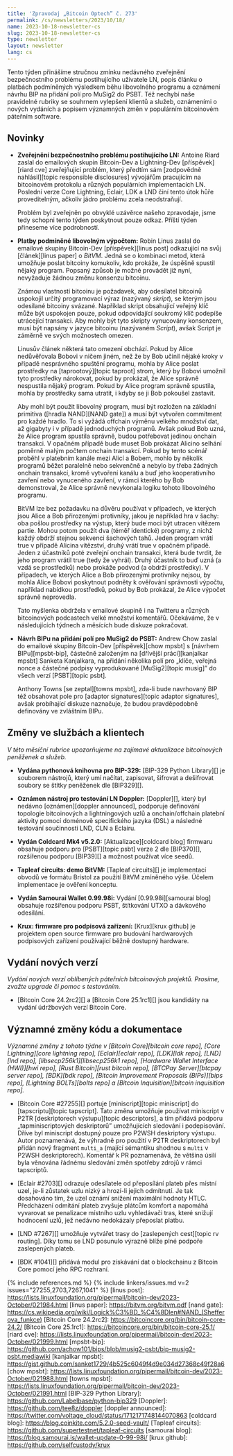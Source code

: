 ```yaml
---
title: 'Zpravodaj „Bitcoin Optech” č. 273'
permalink: /cs/newsletters/2023/10/18/
name: 2023-10-18-newsletter-cs
slug: 2023-10-18-newsletter-cs
type: newsletter
layout: newsletter
lang: cs
---
```

Tento týden přinášíme stručnou zmínku nedávného zveřejnění bezpečnostního
problému postihujícího uživatele LN, popis článku o platbách podmíněných
výsledkem běhu libovolného programu a oznámení návrhu BIP na přidání polí
pro MuSig2 do PSBT. Též nechybí naše pravidelné rubriky se souhrnem vylepšení
klientů a služeb, oznámeními o nových vydáních a popisem významných změn v
populárním bitcoinovém páteřním software.

## Novinky

- **Zveřejnění bezpečnostního problému postihujícího LN:** Antoine Riard
  zaslal do emailových skupin Bitcoin-Dev a Lightning-Dev [příspěvek][riard cve]
  zveřejňující problém, který předtím sám [zodpovědně nahlásil][topic
  responsible disclosures] vývojářům pracujícím na bitcoinovém
  protokolu a různých populárních implementacích LN. Poslední verze
  Core Lightning, Eclair, LDK a LND činí tento útok hůře proveditelným,
  ačkoliv jádro problému zcela neodstraňují.

  Problém byl zveřejněn po obvyklé uzávěrce našeho zpravodaje, jsme tedy
  schopni tento týden poskytnout pouze odkaz. Příští týden přineseme
  více podrobností.

- **Platby podmíněné libovolným výpočtem:** Robin Linus zaslal do emailové
  skupiny Bitcoin-Dev [příspěvek][linus post] odkazující na svůj [článek][linus
  paper] o _BitVM_. Jedná se o kombinaci metod, která umožňuje poslat
  bitcoiny komukoliv, kdo prokáže, že úspěšně spustil nějaký program.
  Popsaný způsob je možné provádět již nyní, nevyžaduje žádnou změnu
  konsenzu bitcoinu.

  Známou vlastností bitcoinu je požadavek, aby odesílatel bitcoinů uspokojil
  určitý programovací výraz (nazývaný _skript_), se kterým jsou odesílané
  bitcoiny svázané. Například skript obsahující veřejný klíč může být
  uspokojen pouze, pokud odpovídající soukromý klíč podepíše utrácející
  transakci. Aby mohly být tyto skripty vynucovány konsenzem, musí být
  napsány v jazyce bitcoinu (nazývaném _Script_), avšak Script je záměrně
  ve svých možnostech omezen.

  Linusův článek některá tato omezení obchází. Pokud by Alice nedůvěřovala Bobovi
  v ničem jiném, než že by Bob učinil nějaké kroky v případě nesprávného
  spuštění programu, mohla by Alice poslat prostředky na [taprootový][topic taproot]
  strom, který by Bobovi umožnil tyto prostředky nárokovat, pokud by prokázal,
  že Alice správně nespustila nějaký program. Pokud by Alice program správně
  spustila, mohla by prostředky sama utratit, i kdyby se ji Bob pokoušel zastavit.

  Aby mohl být použit libovolný program, musí být rozložen na základní
  primitiva ([hradla NAND][NAND gate]) a musí být vytvořen commitment pro
  každé hradlo. To si vyžádá offchain výměnu velkého množství dat, až
  gigabyty i v případě jednoduchých programů. Avšak pokud Bob uzná,
  že Alice program spustila správně, budou potřebovat jedinou onchain
  transakci. V opačném případě bude muset Bob prokázat Alicino selhání
  poměrně malým počtem onchain transakcí. Pokud by tento scénář proběhl
  v platebním kanále mezi Alicí a Bobem, mohlo by několik programů
  běžet paralelně nebo sekvenčně a nebylo by třeba žádných onchain
  transakcí, kromě vytvoření kanálu a buď jeho kooperativního zavření
  nebo vynuceného zavření, v rámci kterého by Bob demonstroval, že
  Alice správně nevykonala logiku tohoto libovolného programu.

  BitVM lze bez požadavku na důvěru používat v případech, ve kterých jsou
  Alice a Bob přirozenými protivníky, jakou je například hra v šachy:
  oba pošlou prostředky na výstup, který bude moci být utracen vítězem partie.
  Mohou potom použít dva (téměř identické) programy, z nichž každý obdrží
  stejnou sekvenci šachových tahů. Jeden program vrátí true v případě
  Alicina vítězství, druhý vrátí true v opačném případě. Jeden z účastníků
  poté zveřejní onchain transakci, která bude tvrdit, že jeho program
  vrátil true (tedy že vyhrál). Druhý účastník to buď uzná (a vzdá se prostředků)
  nebo prokáže podvod (a obdrží prostředky). V případech, ve kterých
  Alice a Bob přirozenými protivníky nejsou, by mohla Alice Bobovi poskytnout
  podněty k ověřování správnosti výpočtu, například nabídkou prostředků,
  pokud by Bob prokázal, že Alice výpočet správně neprovedla.

  Tato myšlenka obdržela v emailové skupině i na Twitteru a různých bitcoinových
  podcastech velké množství komentářů. Očekáváme, že v následujících týdnech
  a měsících bude diskuze pokračovat.

- **Návrh BIPu na přidání polí pro MuSig2 do PSBT:** Andrew Chow zaslal
  do emailové skupiny Bitcoin-Dev [příspěvek][chow mpsbt] s [návrhem BIPu][mpsbt-bip],
  částečně založeným na [dřívější práci][kanjalkar mpsbt] Sanketa Kanjalkara,
  na přidání několika polí pro „klíče, veřejná nonce a částečné podpisy
  vyprodukované [MuSig2][topic musig]” do všech verzí [PSBT][topic psbt].

  Anthony Towns [se zeptal][towns mpsbt], zda-li bude navrhovaný BIP též
  obsahovat pole pro [adaptor signatures][topic adaptor signatures], avšak
  probíhající diskuze naznačuje, že budou pravděpodobně definovány ve
  zvláštním BIPu.

## Změny ve službách a klientech

*V této měsíční rubrice upozorňujeme na zajímavé aktualizace bitcoinových
peněženek a služeb.*

- **Vydána pythonová knihovna pro BIP-329:**
  [BIP-329 Python Library][] je souborem nástrojů, který umí načítat, zapisovat,
  šifrovat a dešifrovat soubory se štítky peněženek dle [BIP329][].

- **Oznámen nástroj pro testování LN Doppler:**
  [Doppler][], který byl nedávno [oznámen][doppler announced], podporuje definování
  topologie bitcoinových a lightningových uzlů a onchain/offchain platební aktivity
  pomocí doménově specifického jazyka (DSL) a následné testování součinnosti LND, CLN
  a Eclairu.

- **Vydán Coldcard Mk4 v5.2.0:**
  [Aktualizace][coldcard blog] firmwaru obsahuje podporu pro [PSBT][topic psbt] verze 2
  dle [BIP370][], rozšířenou podporu [BIP39][] a možnost používat více seedů.

- **Tapleaf circuits: demo BitVM:**
  [Tapleaf circuits][] je implementací obvodů ve formátu Bristol za použití
  BitVM zmíněného výše. Účelem implementace je ověření konceptu.

- **Vydán Samourai Wallet 0.99.98i:**
  Vydání [0.99.98i][samourai blog] obsahuje rozšířenou podporu PSBT, štítkování UTXO
  a dávkového odesílání.

- **Krux: firmware pro podpisová zařízení:**
  [Krux][krux github] je projektem open source firmware pro budování hardwarových
  podpisových zařízení používající běžně dostupný hardware.

## Vydání nových verzí

*Vydání nových verzí oblíbených páteřních bitcoinových projektů. Prosíme,
zvažte upgrade či pomoc s testováním.*

- [Bitcoin Core 24.2rc2][] a [Bitcoin Core 25.1rc1][] jsou kandidáty na vydání
  údržbových verzí Bitcoin Core.

## Významné změny kódu a dokumentace

*Významné změny z tohoto týdne v [Bitcoin Core][bitcoin core repo], [Core
Lightning][core lightning repo], [Eclair][eclair repo], [LDK][ldk repo],
[LND][lnd repo], [libsecp256k1][libsecp256k1 repo], [Hardware Wallet
Interface (HWI)][hwi repo], [Rust Bitcoin][rust bitcoin repo], [BTCPay
Server][btcpay server repo], [BDK][bdk repo], [Bitcoin Improvement
Proposals (BIPs)][bips repo], [Lightning BOLTs][bolts repo] a
[Bitcoin Inquisition][bitcoin inquisition repo].*

- [Bitcoin Core #27255][] portuje [miniscript][topic miniscript] do [tapscriptu][topic tapscript].
  Tato změna umožňuje používat miniscript v P2TR [deskriptorech výstupu][topic descriptors],
  a tím přidává podporu „tapminiscriptových deskriptorů” umožňujících sledování i podepisování.
  Dříve byl miniscript dostupný pouze pro P2WSH deskriptory výstupu. Autor poznamenává,
  že výhradně pro použití v P2TR deskriptorech byl přidán nový fragment `multi_a` (mající
  sémantiku shodnou s `multi` v P2WSH deskriptorech). Komentář k PR poznamenává,
  že většina úsilí byla věnována řádnému sledování změn spotřeby zdrojů v rámci tapscriptů.

- [Eclair #2703][] odrazuje odesílatele od přeposílání plateb přes místní uzel,
  je-li zůstatek uzlu nízký a hrozí-li jejich odmítnutí. Je tak dosahováno tím,
  že uzel oznámí snížení maximální hodnoty HTLC. Předcházení odmítání plateb
  zvyšuje plátcům komfort a napomáhá vyvarovat se penalizace místního uzlu
  vyhledávači tras, které snižují hodnocení uzlů, jež nedávno nedokázaly
  přeposlat platbu.

- [LND #7267][] umožňuje vytvářet trasy do [zaslepených cest][topic rv routing].
  Díky tomu se LND posunulo výrazně blíže plné podpoře zaslepených plateb.

- [BDK #1041][] přidává modul pro získávání dat o blockchainu z Bitcoin Core
  pomocí jeho RPC rozhraní.

{% include references.md %}
{% include linkers/issues.md v=2 issues="27255,2703,7267,1041" %}
[linus post]: https://lists.linuxfoundation.org/pipermail/bitcoin-dev/2023-October/021984.html
[linus paper]: https://bitvm.org/bitvm.pdf
[nand gate]: https://cs.wikipedia.org/wiki/Logick%C3%BD_%C4%8Dlen#NAND_(Shefferova_funkce)
[Bitcoin Core 24.2rc2]: https://bitcoincore.org/bin/bitcoin-core-24.2/
[Bitcoin Core 25.1rc1]: https://bitcoincore.org/bin/bitcoin-core-25.1/
[riard cve]: https://lists.linuxfoundation.org/pipermail/bitcoin-dev/2023-October/021999.html
[mpsbt-bip]: https://github.com/achow101/bips/blob/musig2-psbt/bip-musig2-psbt.mediawiki
[kanjalkar mpsbt]: https://gist.github.com/sanket1729/4b525c6049f4d9e034d27368c49f28a6
[chow mpsbt]: https://lists.linuxfoundation.org/pipermail/bitcoin-dev/2023-October/021988.html
[towns mpsbt]: https://lists.linuxfoundation.org/pipermail/bitcoin-dev/2023-October/021991.html
[BIP-329 Python Library]: https://github.com/Labelbase/python-bip329
[Doppler]: https://github.com/tee8z/doppler
[doppler announced]: https://twitter.com/voltage_cloud/status/1712171748144070863
[coldcard blog]: https://blog.coinkite.com/5.2.0-seed-vault/
[Tapleaf circuits]: https://github.com/supertestnet/tapleaf-circuits
[samourai blog]: https://blog.samourai.is/wallet-update-0-99-98i/
[krux github]: https://github.com/selfcustody/krux
